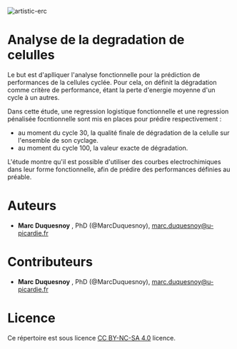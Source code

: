 ![artistic-erc](/home/marduq/Téléchargements/workflow.png)

Analyse de la degradation de celulles
========================================================
Le but est d'aplliquer l'analyse fonctionnelle pour la prédiction
de performances de la cellules cyclée. Pour cela, on définit la dégradation
comme critère de performance, étant la perte d'energie moyenne d'un cycle à un autres.

Dans cette étude, une regression logistique fonctionnelle et une regression pénalisée
focntionnelle sont mis en places pour prédire respectivement :

- au moment du cycle 30, la qualité finale de dégradation de la celulle sur l'ensemble 
  de son cyclage.
- au moment du cycle 100, la valeur exacte de dégradation.


L'étude montre qu'il est possible d'utiliser des courbes electrochimiques dans
leur forme fonctionnelle, afin de prédire des performances définies au préable.
 
 Auteurs
 ========================================================
  - **Marc Duquesnoy** , PhD (@MarcDuquesnoy), marc.duquesnoy@u-picardie.fr
  
 Contributeurs
========================================================
  - **Marc Duquesnoy** , PhD (@MarcDuquesnoy), marc.duquesnoy@u-picardie.fr

 
 Licence
========================================================

Ce répertoire est sous licence [CC BY-NC-SA 4.0](https://creativecommons.org/licenses/by-nc-sa/4.0/) licence.